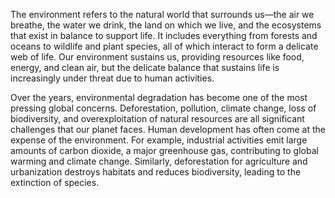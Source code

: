 The environment refers to the natural world that surrounds us—the air we breathe, the water we drink, the land on which we live, and the ecosystems that exist in balance to support life. It includes everything from forests and oceans to wildlife and plant species, all of which interact to form a delicate web of life. Our environment sustains us, providing resources like food, energy, and clean air, but the delicate balance that sustains life is increasingly under threat due to human activities.

Over the years, environmental degradation has become one of the most pressing global concerns. Deforestation, pollution, climate change, loss of biodiversity, and overexploitation of natural resources are all significant challenges that our planet faces. Human development has often come at the expense of the environment. For example, industrial activities emit large amounts of carbon dioxide, a major greenhouse gas, contributing to global warming and climate change. Similarly, deforestation for agriculture and urbanization destroys habitats and reduces biodiversity, leading to the extinction of species.
